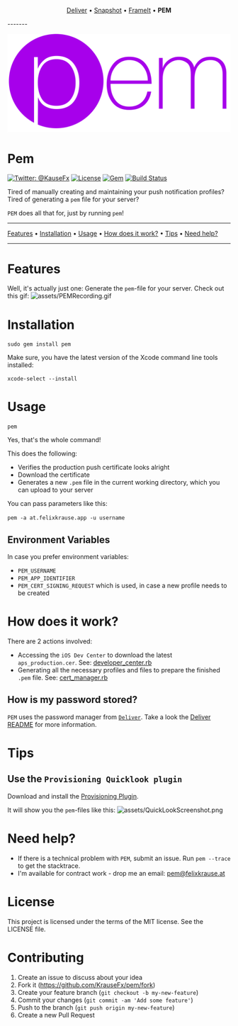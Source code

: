 <p align="center">
<a href="https://github.com/KrauseFx/deliver">Deliver</a> &bull; 
<a href="https://github.com/KrauseFx/snapshot">Snapshot</a> &bull; 
<a href="https://github.com/KrauseFx/frameit">FrameIt</a> &bull; 
<b>PEM</b>
</p>
-------

<p align="center">
    <img src="assets/pem.png">
</p>

Pem
============

[![Twitter: @KauseFx](https://img.shields.io/badge/contact-@KrauseFx-blue.svg?style=flat)](https://twitter.com/KrauseFx)
[![License](http://img.shields.io/badge/license-MIT-green.svg?style=flat)](https://github.com/KrauseFx/pem/blob/master/LICENSE)
[![Gem](https://img.shields.io/gem/v/pem.svg?style=flat)](http://rubygems.org/gems/pem)
[![Build Status](https://img.shields.io/travis/KrauseFx/pem/master.svg?style=flat)](https://travis-ci.org/KrauseFx/pem)


Tired of manually creating and maintaining your push notification profiles? Tired of generating a ```pem``` file for your server? 

```PEM``` does all that for, just by running ```pem```!

-------
[Features](#features) &bull;
[Installation](#installation) &bull;
[Usage](#usage) &bull;
[How does it work?](#how-does-it-work) &bull;
[Tips](#tips) &bull;
[Need help?](#need-help)

-------

# Features
Well, it's actually just one: Generate the ```pem```-file for your server.
Check out this gif: 
![assets/PEMRecording.gif](assets/PEMRecording.gif)

# Installation
    sudo gem install pem

Make sure, you have the latest version of the Xcode command line tools installed:

    xcode-select --install

# Usage

    pem
Yes, that's the whole command!

This does the following:

- Verifies the production push certificate looks alright
- Download the certificate
- Generates a new ```.pem``` file in the current working directory, which you can upload to your server

You can pass parameters like this:

```pem -a at.felixkrause.app -u username```

## Environment Variables
In case you prefer environment variables:

- ```PEM_USERNAME```
- ```PEM_APP_IDENTIFIER```
- ```PEM_CERT_SIGNING_REQUEST``` which is used, in case a new profile needs to be created

# How does it work?
There are 2 actions involved:

- Accessing the ```iOS Dev Center``` to download the latest ```aps_production.cer```. See: [developer_center.rb](https://github.com/KrauseFx/PEM/blob/master/lib/pem/developer_center.rb)
- Generating all the necessary profiles and files to prepare the finished ```.pem``` file. See: [cert_manager.rb](https://github.com/KrauseFx/PEM/blob/master/lib/pem/cert_manager.rb)


## How is my password stored?
```PEM``` uses the password manager from [```Deliver```](https://github.com/KrauseFx/deliver). Take a look the [Deliver README](https://github.com/KrauseFx/deliver) for more information.

# Tips
## Use the ```Provisioning Quicklook plugin```
Download and install the [Provisioning Plugin](https://github.com/chockenberry/Provisioning).

It will show you the ```pem```-files like this: 
![assets/QuickLookScreenshot.png](assets/QuickLookScreenshot.png)


# Need help?
- If there is a technical problem with ```PEM```, submit an issue. Run ```pem --trace``` to get the stacktrace.
- I'm available for contract work - drop me an email: pem@felixkrause.at

# License
This project is licensed under the terms of the MIT license. See the LICENSE file.

# Contributing

1. Create an issue to discuss about your idea
2. Fork it (https://github.com/KrauseFx/pem/fork)
3. Create your feature branch (`git checkout -b my-new-feature`)
4. Commit your changes (`git commit -am 'Add some feature'`)
5. Push to the branch (`git push origin my-new-feature`)
6. Create a new Pull Request
